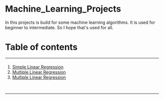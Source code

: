 # Machine_Learning_Projects
<span>In this projects is build for some machine learning algorithms. It is used for beginner to intermediate. So I hope that's used for all.</span> 
<br><h1>Table of contents</h1>
<hr>

<div class="alert alert-block alert-info" style="margin-top: 20px">
    <ol>
        <li><a href='https://github.com/JafirDon/Machine_Learning_Projects/tree/master/1_Simple_linear_regression'>Simple Linear Regression</a></li>
        <li><a href='https://github.com/JafirDon/Machine_Learning_Projects/tree/master/2_Multiple_linear_regression'>Multiple Linear Regression</a></li>
        <li><a href='https://github.com/JafirDon/Machine_Learning_Projects/tree/master/3_Polynomial_regression'>Multiple Linear Regression</a></li>
    </ol>
</div>
<br>
<hr>
